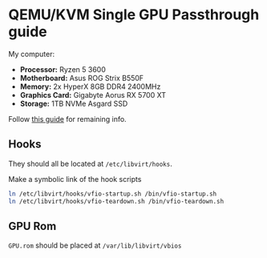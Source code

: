 # QEMU/KVM Single GPU Passthrough guide

My computer:

* **Processor:** Ryzen 5 3600
* **Motherboard:** Asus ROG Strix B550F
* **Memory:** 2x HyperX 8GB DDR4 2400MHz
* **Graphics Card:** Gigabyte Aorus RX 5700 XT
* **Storage:** 1TB NVMe Asgard SSD

Follow [this guide](https://gitlab.com/risingprismtv/single-gpu-passthrough) for remaining info.

## Hooks

They should all be located at `/etc/libvirt/hooks`.

Make a symbolic link of the hook scripts

```bash
ln /etc/libvirt/hooks/vfio-startup.sh /bin/vfio-startup.sh
ln /etc/libvirt/hooks/vfio-teardown.sh /bin/vfio-teardown.sh
```

## GPU Rom

`GPU.rom` should be placed at `/var/lib/libvirt/vbios`